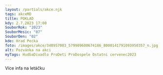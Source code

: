 ```yaml
---
layout: /partials/akce.njk
tags: akceMD
title: POKLAD
kdy: 2.7.2023 17:00
SouborRok: "2023"
SouborMesic: "07"
SouborDen: "02"
kde: Hrad Pecka
foto: /images/akce/348957003_579909600674186_8000141791093950357_n.jpg
alt: Pozvánka na akci
myTags: HudbaDivadlo ProDeti ProDospele Ostatni cervenec2023
---
```

V﻿íce infa na letáčku